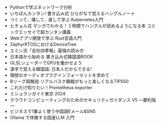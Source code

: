 * Pythonで学ぶネットワーク分析
* いちばんカンタン! 書き込み式 ひらがなで覚えるハングルノート
* つくって、壊して、直して学ぶ Kubernetes入門
* ヒチョル式 マンガでわかる！１時間でハングルが読めるようになる本 コミックエッセイで超カンタン講義
* Webアプリ開発で学ぶ Rust言語入門
* ZephyrRTOSにおけるDeviceTree
* エミン流「会社四季報」最強の読み方
* 日本語から始める 書き込み式韓国語BOOK
* GLSLシェーダーでGPUを働かせよう
* 漢字で覚える韓国語: 日本人だからできる!
* 理想のオーディオプラグインフォーマットを求めて
* Bリーグ超解説 リアルバスケ観戦がもっと楽しくなるTIPS50
* これだけ知りたい！Prometheus exporter
* ミシュランガイド東京 2024
* クラウドコンピューティングのためのセキュリティガイダンス V5 ―要約版―
* ビジネスで1番よく使う中国語Eメール&SNS
* Ollama で体験する国産LLM 入門
